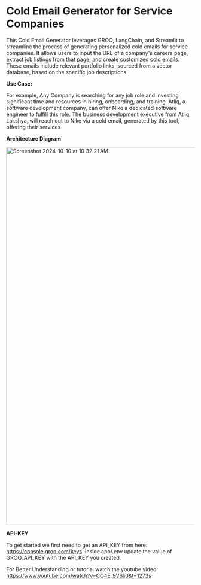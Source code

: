 # Cold Email Generator for Service Companies

This Cold Email Generator leverages GROQ, LangChain, and Streamlit to streamline the process of generating personalized cold emails for service companies. It allows users to input the URL of a company's careers page, extract job listings from that page, and create customized cold emails. These emails include relevant portfolio links, sourced from a vector database, based on the specific job descriptions.

**Use Case:**

For example, Any Company is searching for any job role and investing significant time and resources in hiring, onboarding, and training. Atliq, a software development company, can offer Nike a dedicated software engineer to fulfill this role. The business development executive from Atliq, Lakshya, will reach out to Nike via a cold email, generated by this tool, offering their services.

**Architecture Diagram**

<img width="1011" alt="Screenshot 2024-10-10 at 10 32 21 AM" src="https://github.com/user-attachments/assets/dae6f980-fcfa-4193-bd58-a88388ee2d76">

**API-KEY**

To get started we first need to get an API_KEY from here: https://console.groq.com/keys. 
Inside app/.env update the value of GROQ_API_KEY with the API_KEY you created.

For Better Understanding or tutorial watch the youtube video: 
https://www.youtube.com/watch?v=CO4E_9V6li0&t=1273s
